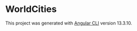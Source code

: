 # WorldCities

This project was generated with [Angular CLI](https://github.com/angular/angular-cli) version 13.3.10.
